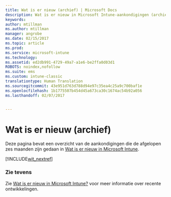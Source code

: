 ```yaml
---
title: Wat is er nieuw (archief) | Microsoft Docs
description: Wat is er nieuw in Microsoft Intune-aankondigingen (archief)
keywords: 
author: mtillman
ms.author: mtillman
manager: angrobe
ms.date: 02/15/2017
ms.topic: article
ms.prod: 
ms.service: microsoft-intune
ms.technology: 
ms.assetid: ed2db991-4729-49a7-a1e6-be2ffa0d03d1
ROBOTS: noindex,nofollow
ms.suite: ems
ms.custom: intune-classic
translationtype: Human Translation
ms.sourcegitcommit: 43e951d763d788d94e97c35ea4c25a9c700baf1e
ms.openlocfilehash: 1b1775507b454d45a673ca30c1674ac54b92a056
ms.lasthandoff: 02/07/2017


---
```

# <a name="whats-new-archive"></a>Wat is er nieuw (archief)

Deze pagina bevat een overzicht van de aankondigingen die de afgelopen zes maanden zijn gedaan in [Wat is er nieuw in Microsoft Intune](whats-new-in-microsoft-intune.md).

[!INCLUDE[wit_nextref](../includes/whats-new-last-six-months.md)]

### <a name="see-also"></a>Zie tevens
Zie [Wat is er nieuw in Microsoft Intune?](whats-new-in-microsoft-intune.md) voor meer informatie over recente ontwikkelingen.

